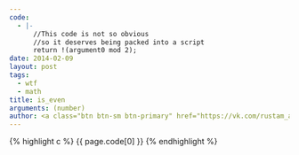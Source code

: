 ```yaml
--- 
code: 
  - |-
      //This code is not so obvious
      //so it deserves being packed into a script
      return !(argument0 mod 2);
date: 2014-02-09
layout: post
tags: 
  - wtf
  - math
title: is_even
arguments: (number)
author: <a class="btn btn-sm btn-primary" href="https://vk.com/rustam_azizov"><i class="icon-vk">/</i>rustam_azizov</a>
---
```


{% highlight c %}
  {{ page.code[0] }}
{% endhighlight %}
